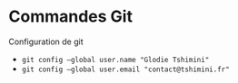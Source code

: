 # Commandes Git

Configuration de git

- `git config –global user.name "Glodie Tshimini"`
- `git config –global user.email "contact@tshimini.fr"`